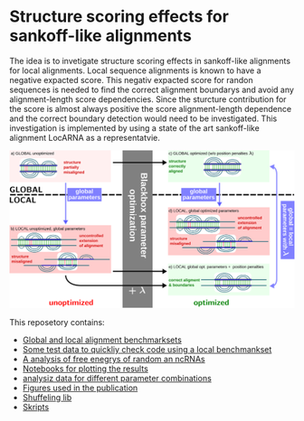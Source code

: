 # Structure scoring effects for sankoff-like alignments

The idea is to invetigate structure scoring effects in sankoff-like alignments for local alignments. Local sequence alignments is known to have a negative expacted score. This negativ expacted score for randon sequences is needed to find the correct alignment boundarys and avoid any alignment-length score dependencies. 
Since the sturcture contribution for the score is almost always positive the score alignment-length dependence and the correct boundary detection would need to be investigated. 
This investigation is implemented by using a state of the art sankoff-like alignment LocARNA as a representatvie.

![grapical abstaract](./figure/graphical-abstract.svg)

This reposetory contains:
- [Global and local alignment benchmarksets](./benchmark_sets)
- [Some test data to quickliy check code using a local benchmankset](./test_data)
- [A analysis of free enegrys of random an ncRNAs](./FreeEnergy_analysis)
- [Notebooks for plotting the results](./analysis_notebooks)
- [analysiz data for different parameter combinations](./data)
- [Figures used in the publication](./figure)
- [Shuffeling lib](./lib)
- [Skripts](./skripts)
